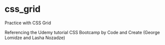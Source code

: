 # css_grid

Practice with CSS Grid

Referencing the Udemy tutorial CSS Bootcamp by Code and Create (George Lomidze and Lasha Nozadze)